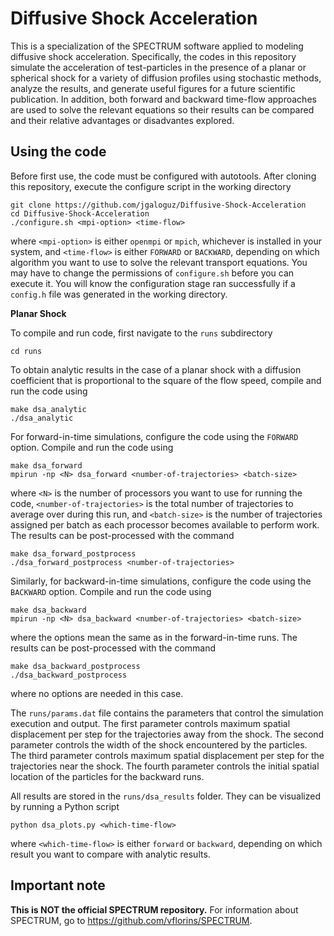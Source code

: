 # Diffusive Shock Acceleration

This is a specialization of the SPECTRUM software applied to modeling diffusive shock acceleration. Specifically, the codes in this repository simulate the acceleration of test-particles in the presence of a planar or spherical shock for a variety of diffusion profiles using stochastic methods, analyze the results, and generate useful figures for a future scientific publication. In addition, both forward and backward time-flow approaches are used to solve the relevant equations so their results can be compared and their relative advantages or disadvantes explored.

## Using the code

Before first use, the code must be configured with autotools. After cloning this repository, execute the configure script in the working directory
```
git clone https://github.com/jgaloguz/Diffusive-Shock-Acceleration
cd Diffusive-Shock-Acceleration
./configure.sh <mpi-option> <time-flow>
```
where `<mpi-option>` is either `openmpi` or `mpich`, whichever is installed in your system, and `<time-flow>` is either `FORWARD` or `BACKWARD`, depending on which algorithm you want to use to solve the relevant transport equations. You may have to change the permissions of `configure.sh` before you can execute it. You will know the configuration stage ran successfully if a `config.h` file was generated in the working directory.

**Planar Shock**

To compile and run code, first navigate to the `runs` subdirectory
```
cd runs
```
To obtain analytic results in the case of a planar shock with a diffusion coefficient that is proportional to the square of the flow speed, compile and run the code using
```
make dsa_analytic
./dsa_analytic
```

For forward-in-time simulations, configure the code using the `FORWARD` option.
Compile and run the code using
```
make dsa_forward
mpirun -np <N> dsa_forward <number-of-trajectories> <batch-size>
```
where `<N>` is the number of processors you want to use for running the code, `<number-of-trajectories>` is the total number of trajectories to average over during this run, and `<batch-size>` is the number of trajectories assigned per batch as each processor becomes available to perform work.
The results can be post-processed with the command
```
make dsa_forward_postprocess
./dsa_forward_postprocess <number-of-trajectories>
```

Similarly, for backward-in-time simulations, configure the code using the `BACKWARD` option.
Compile and run the code using
```
make dsa_backward
mpirun -np <N> dsa_backward <number-of-trajectories> <batch-size>
```
where the options mean the same as in the forward-in-time runs.
The results can be post-processed with the command
```
make dsa_backward_postprocess
./dsa_backward_postprocess
```
where no options are needed in this case.

The `runs/params.dat` file contains the parameters that control the simulation execution and output.
The first parameter controls maximum spatial displacement per step for the trajectories away from the shock.
The second parameter controls the width of the shock encountered by the particles.
The third parameter controls maximum spatial displacement per step for the trajectories near the shock.
The fourth parameter controls the initial spatial location of the particles for the backward runs.

All results are stored in the `runs/dsa_results` folder.
They can be visualized by running a Python script
```
python dsa_plots.py <which-time-flow>
```
where `<which-time-flow>` is either `forward` or `backward`, depending on which result you want to compare with analytic results.

## Important note

**This is NOT the official SPECTRUM repository.** For information about SPECTRUM, go to https://github.com/vflorins/SPECTRUM.
